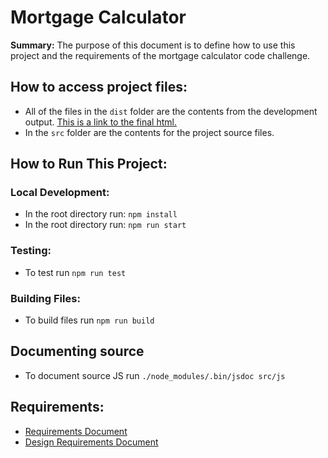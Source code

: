 # Mortgage Calculator

__Summary:__ The purpose of this document is to define how to use this project and the requirements of the mortgage calculator code challenge.

## How to access project files:
- All of the files in the `dist` folder are the contents from the development output. [This is a link to the final html.](https://ndiesslin.github.io/Mortgage-Calculator/)
- In the `src` folder are the contents for the project source files.

## How to Run This Project:
### Local Development:
- In the root directory run: `npm install`
- In the root directory run: `npm run start`

### Testing:
- To test run `npm run test`

### Building Files:
- To build files run `npm run build`

## Documenting source
- To document source JS run `./node_modules/.bin/jsdoc src/js`

## Requirements:
- [Requirements Document](https://docs.google.com/document/d/1M2vZ2QRg2kK7JruhyR7Xbw78oK4OSBQpXk7u_c3gexE/edit)
- [Design Requirements Document](https://www.figma.com/file/U4fYN0WD9zjaa6zqvhG5dq/Mortgage-Calculator?node-id=0%3A1)
